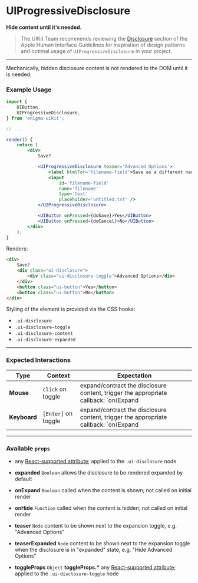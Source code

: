 # UIProgressiveDisclosure
__Hide content until it's needed.__

> The UIKit Team recommends reviewing the [Disclosure](https://developer.apple.com/library/mac/documentation/UserExperience/Conceptual/OSXHIGuidelines/ControlsButtons.html#//apple_ref/doc/uid/20000957-CH48-SW12) section of the Apple Human Interface Guidelines for inspiration of design patterns and optimal usage of `UIProgressiveDisclosure` in your project.

---

Mechanically, hidden disclosure content is not rendered to the DOM until it is needed.

### Example Usage

```jsx
import {
    UIButton,
    UIProgressiveDisclosure,
} from 'enigma-uikit';

// ...

render() {
    return (
        <div>
            Save?

            <UIProgressiveDisclosure teaser='Advanced Options'>
                <label htmlFor='filename-field'>Save as a different name?</label>
                <input
                    id='filename-field'
                    name='filename'
                    type='text'
                    placeholder='untitled.txt' />
            </UIProgressiveDisclosure>

            <UIButton onPressed={doSave}>Yes</UIButton>
            <UIButton onPressed={doCancel}>No</UIButton>
        </div>
    );
}
```
Renders:
```html
<div>
    Save?
    <div class="ui-disclosure">
        <div class="ui-disclosure-toggle">Advanced Options</div>
    </div>
    <button class="ui-button">Yes</button>
    <button class="ui-button">No</button>
</div>
```

Styling of the element is provided via the CSS hooks:

- `.ui-disclosure`
- `.ui-disclosure-toggle`
- `.ui-disclosure-content`
- `.ui-disclosure-expanded`

---

### Expected Interactions

Type | Context | Expectation
---- | ------- | -----------
__Mouse__ | `click` on toggle | expand/contract the disclosure content, trigger the appropriate callback: `on(Expand|Hide)`
__Keyboard__ | `[Enter]` on toggle | expand/contract the disclosure content, trigger the appropriate callback: `on(Expand|Hide)`

---

### Available `props`
- any [React-supported attribute](https://facebook.github.io/react/docs/tags-and-attributes.html#html-attributes); applied to the `.ui-disclosure` node

- __expanded__ `Boolean`
  allows the disclosure to be rendered expanded by default

- __onExpand__ `Boolean`
  called when the content is shown; not called on initial render

- __onHide__ `Function`
  called when the content is hidden; not called on initial render

- __teaser__ `Node`
  content to be shown next to the expansion toggle, e.g. "Advanced Options"

- __teaserExpanded__ `Node`
  content to be shown next to the expansion toggle when the disclosure is in "expanded" state, e.g. "Hide Advanced Options"

- __toggleProps__ `Object`
  __toggleProps.*__
  any [React-supported attribute](https://facebook.github.io/react/docs/tags-and-attributes.html#html-attributes); applied to the `.ui-disclosure-toggle` node
